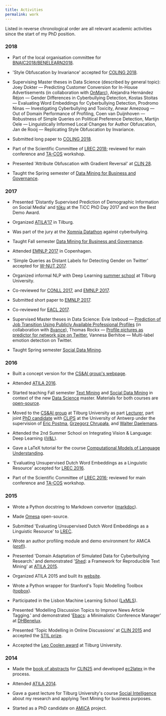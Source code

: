 ```yaml
---
title: Activities
permalink: work
---
```


Listed in reverse chronological order are all relevant academic activities
since the start of my PhD position.

### 2018

* Part of the local organisation committee for [BNAIC2018/BENELEARN2018](https://bnaic2018.nl/).

* 'Style Obfuscation by Invariance' accepted for [COLING 2018](http://coling2018.org/).

* Supervising Master theses in Data Science (described by general topic): Joey Dokter — Predicting Customer Conversion for In-House Advertisements (in collaboration with [OnMarc](https://www.onmarc.nl/)), Alejandra Hernández Réjon — Gender Differences in Cyberbullying Detection, Kostas Stoitas — Evaluating Word Embeddings for Cyberbullying Detection, Prodromo Ninas — Investigating Cyberbullying and Toxicity, Anwar Amezoug — Out of Domain Performance of Profiling, Coen van Duijnhoven — Robustness of Simple Queries on Political Preference Detection, Martijn Oele — Linguistically Informed Local Changes for Author Obfuscation, Jan de Rooij — Replicating Style Obfuscation by Invariance.

* Submitted long paper to [COLING 2018](http://coling2018.org/).

* Part of the Scientific Committee of [LREC 2018](http://lrec2018.lrec-conf.org/en/); reviewed for main conference and [TA-COS](http://ta-cos.org/) workshop.

* Presented 'Attribute Obfuscation with Gradient Reversal' at [CLIN 28](http://clin28.cls.ru.nl/).

* Taught the Spring semester of [Data Mining for Business and Governance](https://mystudy.uvt.nl/it10.vakzicht?taal=e&pfac=FGW&vakcode=880022).

### 2017

* Presented 'Distantly Supervised Prediction of Demographic Information on Social Media' and [tōku](https://onyx.uvt.nl/toku) at the TiCC PhD Day 2017 and won the Best Demo Award.

* Organized [ATILA'17](https://onyx.uvt.nl/atila) in Tilburg.

* Was part of the jury at the [Xomnia Datathon](https://xomnia.com/news/xomnia-arag-stop-pesten-nu-fight-cyberbullying-artificial-intelligence/) against cyberbullying.

* Taught Fall semester [Data Mining for Business and Governance](https://mystudy.uvt.nl/it10.vakzicht?taal=e&pfac=FGW&vakcode=880022).

* Attended [EMNLP 2017](https://www.emnlp2017.net) in Copenhagen.

* 'Simple Queries as Distant Labels for Detecting Gender on Twitter' accepted for [W-NUT 2017](http://noisy-text.github.io/2017/).

* Organized informal NLP with Deep Learning [summer school](https://twitter.com/_cmry/status/878241733452079104) at Tilburg University.

* Co-reviewed for [CONLL 2017](http://www.conll.org/), and [EMNLP 2017](http://emnlp2017.net/).

* Submitted short paper to [EMNLP 2017](http://emnlp2017.net/).

* Co-reviewed for [EACL 2017](http://eacl2017.org/).

* Supervised Master theses in Data Science: Evie Izeboud — [Prediction of Job Transition Using Publicly Available Professional Profiles](https://www.worldcat.org/title/prediction-of-job-transition-using-publicly-available-professional-profiles/oclc/1023722676&referer=brief_results) (in collaboration with [8vance](https://8vance.com/)), Thomas Rockx — [Profile pictures as predictor for network size on Twitter](https://www.worldcat.org/title/profile-pictures-as-predictor-for-network-size-on-twitter/oclc/1023722678&referer=brief_results), Vannesa Berhitoe — Multi-label emotion detection on Twitter.

* Taught Spring semester [Social Data
Mining](https://mystudy.uvt.nl/it10.vakzicht?taal=e&pfac=FGW&vakcode=880022).

### 2016

* Built a concept version for the [CS&AI group's webpage](https://tcsai.github.io).

* Attended [ATILA 2016](http://applejack.science.ru.nl/atila2016/).

* Started teaching Fall semester [Text
Mining](https://mystudy.uvt.nl/it10.vakzicht?taal=N&pfac=FGW&vakcode=880091) and
[Social Data
Mining](https://mystudy.uvt.nl/it10.vakzicht?taal=e&pfac=FGW&vakcode=880022) in
context of the new [Data
Science](https://www.tilburguniversity.edu/education/masters-programmes/data-science-business-and-governance/)
master. Materials for both courses are [open-source](https://github.com/tcsai/).

* Moved to the [CS&AI group](https://tcsai.github.io) at Tilburg University as
part [Lecturer](https://www.tilburguniversity.edu/webwijs/show/c.d.emmery.htm),
part joint [PhD candidate](http://www.clips.uantwerpen.be/people/chris-emmery)
with [CLiPS](http://www.clips.uantwerpen.be/) at the University of Antwerp under the
supervision of [Eric Postma](http://www.ericpostma.nl), [Grzegorz
Chrupała](http://grzegorz.chrupala.me), and [Walter
Daelemans](http://www.clips.uantwerpen.be/~walter/).

* Attended the 2nd Summer School on Integrating Vision & Language: Deep Learning ([iV&L](http://ivl-net.eu/event/2nd-summer-school-on-integrating-vision-language-deep-learning/)).

* Gave a LaTeX tutorial for the course [Computational Models of Language Understanding](https://www.uantwerpen.be/popup/opleidingsonderdeel.aspx?catalognr=2011FLWTAA&taal=en&aj=2016).

* 'Evaluating Unsupervised Dutch Word Embeddings as a Linguistic Resource' accepted for [LREC 2016](http://lrec2016.lrec-conf.org/en/).

* Part of the Scientific Committee of [LREC 2016](http://lrec2016.lrec-conf.org/en/); reviewed for main conference and [TA-COS](http://ta-cos.org/) workshop.

### 2015

* Wrote a Python docstring to Markdown convertor ([markdoc](http://www.amicaproject.be/markdoc)).

* Made [Omesa](https://www.github.com/cmry/omesa) open-source.

* Submitted 'Evaluating Unsupervised Dutch Word Embeddings as a Linguistic Resource' to [LREC](http://lrec2016.lrec-conf.org/en/).

* Wrote an author profiling module and demo environment for AMiCA ([profl](http://www.amicaproject.be/profl)).

* Presented 'Domain Adaptation of Simulated Data for Cyberbullying Research.' and demonstrated '[Shed](https://www.github.com/cmry/shed): a Framework for Reproducible Text Mining' at [ATILA 2015](http://www.clips.uantwerpen.be/atila15).

* Organized ATILA 2015 and built its [website](http://www.clips.uantwerpen.be/atila15).

* Wrote a Python wrapper for Stanford's Topic Modelling Toolbox ([topbox](https://www.github.com/cmry/shed)).

* Participated in the Lisbon Machine Learning School ([LxMLS](http://lxmls.it.pt/2015/)).

* Presented 'Modelling Discussion Topics to Improve News Article Tagging.' and demonstrated '[Ebacs](https://www.github.com/cmry/ebacs): a Minimalistic Conference Manager' at [DHBenelux](http://dhbenelux.org/).

* Presented 'Topic Modelling in Online Discussions' at [CLIN 2015](http://www.clips.uantwerpen.be/clin25/home) and accepted the [STIL prize](http://www.let.rug.nl/vannoord/Clin/stilprijs.html).

* Accepted the [Leo Coolen award](http://www.clips.ua.ac.be/news/chris-emmery-wins-leo-coolen-award-for-his-master-dissertation) at Tilburg University.

### 2014

* Made the [book of abstracts](http://www.clips.uantwerpen.be/~ben/sites/default/files/book_of_abstracts_final.pdf) for [CLIN25](http://www.clips.uantwerpen.be/clin25/home) and
  developed [ec2latex](https://www.github.com/cmry/ec2latex) in the process.

* Attended [ATILA 2014](http://www.lt3.ugent.be/atila/).

* Gave a guest lecture for Tilburg University's course [Social Intelligence](https://mystudy.uvt.nl/it10.vakzicht?taal=N&pfac=FGW&vakcode=880021)
  about my research and applying Text Mining for business purposes.

* Started as a PhD candidate on [AMiCA](http://www.amicaproject.be/) project.
